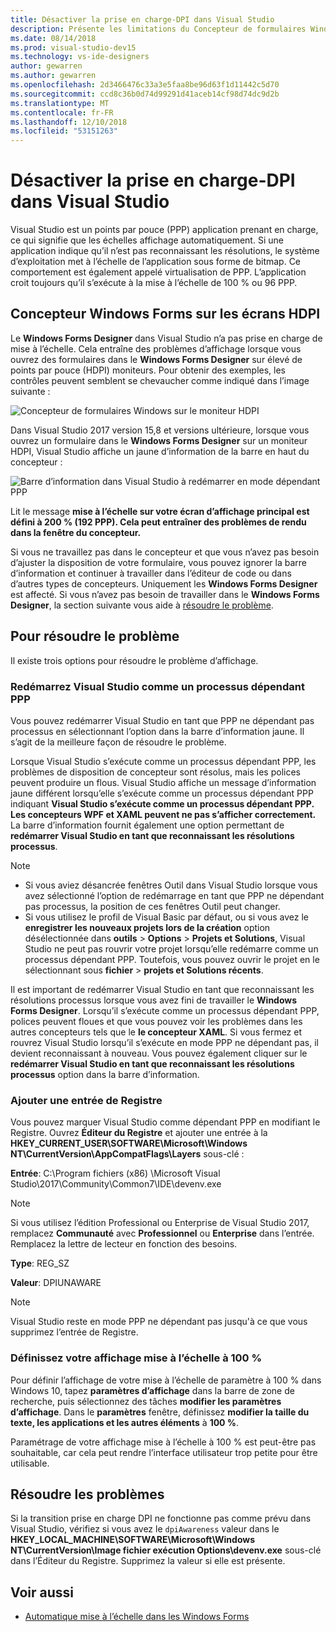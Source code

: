 ```yaml
---
title: Désactiver la prise en charge-DPI dans Visual Studio
description: Présente les limitations du Concepteur de formulaires Windows sur les écrans HDPI et l’exécution de Visual Studio comme un processus dépendant PPP.
ms.date: 08/14/2018
ms.prod: visual-studio-dev15
ms.technology: vs-ide-designers
author: gewarren
ms.author: gewarren
ms.openlocfilehash: 2d3466476c33a3e5faa8be96d63f1d11442c5d70
ms.sourcegitcommit: ccd8c36b0d74d99291d41aceb14cf98d74dc9d2b
ms.translationtype: MT
ms.contentlocale: fr-FR
ms.lasthandoff: 12/10/2018
ms.locfileid: "53151263"
---
```

# <a name="disable-dpi-awareness-in-visual-studio"></a>Désactiver la prise en charge-DPI dans Visual Studio

Visual Studio est un points par pouce (PPP) application prenant en charge, ce qui signifie que les échelles affichage automatiquement. Si une application indique qu’il n’est pas reconnaissant les résolutions, le système d’exploitation met à l’échelle de l’application sous forme de bitmap. Ce comportement est également appelé virtualisation de PPP. L’application croit toujours qu’il s’exécute à la mise à l’échelle de 100 % ou 96 PPP.

## <a name="windows-forms-designer-on-hdpi-monitors"></a>Concepteur Windows Forms sur les écrans HDPI

Le **Windows Forms Designer** dans Visual Studio n’a pas prise en charge de mise à l’échelle. Cela entraîne des problèmes d’affichage lorsque vous ouvrez des formulaires dans le **Windows Forms Designer** sur élevé de points par pouce (HDPI) moniteurs. Pour obtenir des exemples, les contrôles peuvent semblent se chevaucher comme indiqué dans l’image suivante :

![Concepteur de formulaires Windows sur le moniteur HDPI](media/disable-dpi-awareness-visual-studio/win-forms-designer-hdpi.png)

Dans Visual Studio 2017 version 15,8 et versions ultérieure, lorsque vous ouvrez un formulaire dans le **Windows Forms Designer** sur un moniteur HDPI, Visual Studio affiche un jaune d’information de la barre en haut du concepteur :

![Barre d’information dans Visual Studio à redémarrer en mode dépendant PPP](media/disable-dpi-awareness-visual-studio/scaling-gold-bar.png)

Lit le message **mise à l’échelle sur votre écran d’affichage principal est défini à 200 % (192 PPP). Cela peut entraîner des problèmes de rendu dans la fenêtre du concepteur.**

Si vous ne travaillez pas dans le concepteur et que vous n’avez pas besoin d’ajuster la disposition de votre formulaire, vous pouvez ignorer la barre d’information et continuer à travailler dans l’éditeur de code ou dans d’autres types de concepteurs. Uniquement les **Windows Forms Designer** est affecté. Si vous n’avez pas besoin de travailler dans le **Windows Forms Designer**, la section suivante vous aide à [résoudre le problème](#to-resolve-the-problem).

## <a name="to-resolve-the-problem"></a>Pour résoudre le problème

Il existe trois options pour résoudre le problème d’affichage.

### <a name="restart-visual-studio-as-a-dpi-unaware-process"></a>Redémarrez Visual Studio comme un processus dépendant PPP

Vous pouvez redémarrer Visual Studio en tant que PPP ne dépendant pas processus en sélectionnant l’option dans la barre d’information jaune. Il s’agit de la meilleure façon de résoudre le problème.

Lorsque Visual Studio s’exécute comme un processus dépendant PPP, les problèmes de disposition de concepteur sont résolus, mais les polices peuvent produire un flous. Visual Studio affiche un message d’information jaune différent lorsqu’elle s’exécute comme un processus dépendant PPP indiquant **Visual Studio s’exécute comme un processus dépendant PPP. Les concepteurs WPF et XAML peuvent ne pas s’afficher correctement.** La barre d’information fournit également une option permettant de **redémarrer Visual Studio en tant que reconnaissant les résolutions processus**.

> [!NOTE]
> - Si vous aviez désancrée fenêtres Outil dans Visual Studio lorsque vous avez sélectionné l’option de redémarrage en tant que PPP ne dépendant pas processus, la position de ces fenêtres Outil peut changer.
> - Si vous utilisez le profil de Visual Basic par défaut, ou si vous avez le **enregistrer les nouveaux projets lors de la création** option désélectionnée dans **outils** > **Options**  >  **Projets et Solutions**, Visual Studio ne peut pas rouvrir votre projet lorsqu’elle redémarre comme un processus dépendant PPP. Toutefois, vous pouvez ouvrir le projet en le sélectionnant sous **fichier** > **projets et Solutions récents**.

Il est important de redémarrer Visual Studio en tant que reconnaissant les résolutions processus lorsque vous avez fini de travailler le **Windows Forms Designer**. Lorsqu’il s’exécute comme un processus dépendant PPP, polices peuvent floues et que vous pouvez voir les problèmes dans les autres concepteurs tels que le **le concepteur XAML**. Si vous fermez et rouvrez Visual Studio lorsqu’il s’exécute en mode PPP ne dépendant pas, il devient reconnaissant à nouveau. Vous pouvez également cliquer sur le **redémarrer Visual Studio en tant que reconnaissant les résolutions processus** option dans la barre d’information.

### <a name="add-a-registry-entry"></a>Ajouter une entrée de Registre

Vous pouvez marquer Visual Studio comme dépendant PPP en modifiant le Registre. Ouvrez **Éditeur du Registre** et ajouter une entrée à la **HKEY_CURRENT_USER\SOFTWARE\Microsoft\Windows NT\CurrentVersion\AppCompatFlags\Layers** sous-clé :

**Entrée**: C:\Program fichiers (x86) \Microsoft Visual Studio\2017\Community\Common7\IDE\devenv.exe

   > [!NOTE]
   > Si vous utilisez l’édition Professional ou Enterprise de Visual Studio 2017, remplacez **Communauté** avec **Professionnel** ou **Enterprise** dans l’entrée. Remplacez la lettre de lecteur en fonction des besoins.

**Type**: REG_SZ

**Valeur**: DPIUNAWARE

> [!NOTE]
> Visual Studio reste en mode PPP ne dépendant pas jusqu'à ce que vous supprimez l’entrée de Registre.

### <a name="set-your-display-scaling-setting-to-100"></a>Définissez votre affichage mise à l’échelle à 100 %

Pour définir l’affichage de votre mise à l’échelle de paramètre à 100 % dans Windows 10, tapez **paramètres d’affichage** dans la barre de zone de recherche, puis sélectionnez des tâches **modifier les paramètres d’affichage**. Dans le **paramètres** fenêtre, définissez **modifier la taille du texte, les applications et les autres éléments** à **100 %**.

Paramétrage de votre affichage mise à l’échelle à 100 % est peut-être pas souhaitable, car cela peut rendre l’interface utilisateur trop petite pour être utilisable.

## <a name="troubleshoot"></a>Résoudre les problèmes

Si la transition prise en charge DPI ne fonctionne pas comme prévu dans Visual Studio, vérifiez si vous avez le `dpiAwareness` valeur dans le **HKEY_LOCAL_MACHINE\SOFTWARE\Microsoft\Windows NT\CurrentVersion\Image fichier exécution Options\devenv.exe**  sous-clé dans l’Éditeur du Registre. Supprimez la valeur si elle est présente.

## <a name="see-also"></a>Voir aussi

- [Automatique mise à l’échelle dans les Windows Forms](automatic-scaling-in-windows-forms.md)
